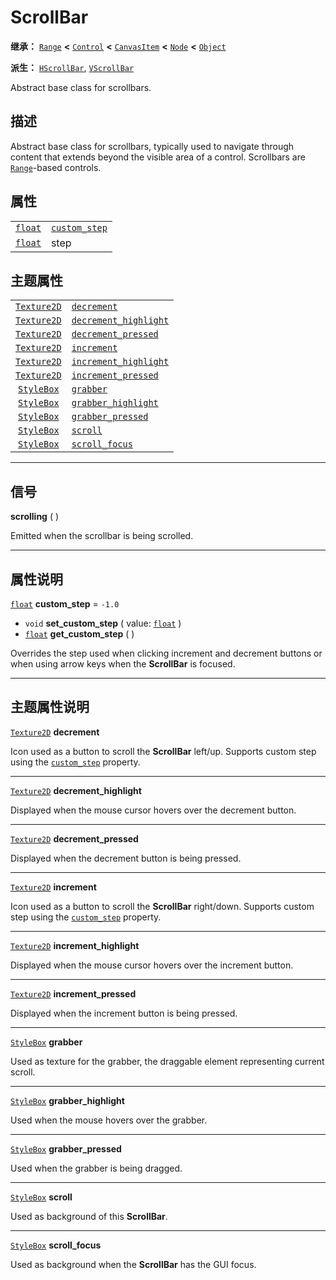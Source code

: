 <!-- ⚠ 请勿编辑本文件 ⚠ -->
<!-- 本文档使用脚本从 WeDot 引擎源码仓库生成。 -->
<!-- 生成脚本：https://github.com/WeDot-Engine/WeDot/tree/4.3/doc/tools/make_md.py； -->
<!-- 原文件：https://github.com/WeDot-Engine/WeDot/tree/4.3/doc/classes/ScrollBar.xml。 -->

<div id="_class_scrollbar"></div>

# ScrollBar

**继承：** [`Range`](class_range.md) **<** [`Control`](class_control.md) **<** [`CanvasItem`](class_canvasitem.md) **<** [`Node`](class_node.md) **<** [`Object`](class_object.md)

**派生：** [`HScrollBar`](class_hscrollbar.md), [`VScrollBar`](class_vscrollbar.md)

Abstract base class for scrollbars.

## 描述

Abstract base class for scrollbars, typically used to navigate through content that extends beyond the visible area of a control. Scrollbars are [`Range`](class_range.md)-based controls.

## 属性

|||
|:-:|:--|
| [`float`](class_float.md) | [`custom_step`](class_scrollbar.md#class_scrollbar_property_custom_step) | ``-1.0``                                                                |
| [`float`](class_float.md) | step                                                                     | ``0.0`` (overrides [`Range`](class_range.md#class_range_property_step)) |

## 主题属性

|||
|:-:|:--|
| [`Texture2D`](class_texture2d.md) | [`decrement`](class_scrollbar.md#class_scrollbar_theme_icon_decrement)                     |
| [`Texture2D`](class_texture2d.md) | [`decrement_highlight`](class_scrollbar.md#class_scrollbar_theme_icon_decrement_highlight) |
| [`Texture2D`](class_texture2d.md) | [`decrement_pressed`](class_scrollbar.md#class_scrollbar_theme_icon_decrement_pressed)     |
| [`Texture2D`](class_texture2d.md) | [`increment`](class_scrollbar.md#class_scrollbar_theme_icon_increment)                     |
| [`Texture2D`](class_texture2d.md) | [`increment_highlight`](class_scrollbar.md#class_scrollbar_theme_icon_increment_highlight) |
| [`Texture2D`](class_texture2d.md) | [`increment_pressed`](class_scrollbar.md#class_scrollbar_theme_icon_increment_pressed)     |
| [`StyleBox`](class_stylebox.md)   | [`grabber`](class_scrollbar.md#class_scrollbar_theme_style_grabber)                        |
| [`StyleBox`](class_stylebox.md)   | [`grabber_highlight`](class_scrollbar.md#class_scrollbar_theme_style_grabber_highlight)    |
| [`StyleBox`](class_stylebox.md)   | [`grabber_pressed`](class_scrollbar.md#class_scrollbar_theme_style_grabber_pressed)        |
| [`StyleBox`](class_stylebox.md)   | [`scroll`](class_scrollbar.md#class_scrollbar_theme_style_scroll)                          |
| [`StyleBox`](class_stylebox.md)   | [`scroll_focus`](class_scrollbar.md#class_scrollbar_theme_style_scroll_focus)              |

<!-- rst-class:: classref-section-separator -->

---

## 信号

<div id="_class_class_scrollbar_signal_scrolling"></div>

**scrolling** ( ) <div id="class_scrollbar_signal_scrolling"></div>

Emitted when the scrollbar is being scrolled.

<!-- rst-class:: classref-section-separator -->

---

## 属性说明

<div id="_class_scrollbar_property_custom_step"></div>

[`float`](class_float.md) **custom_step** = ``-1.0`` <div id="class_scrollbar_property_custom_step"></div>

- `void` **set_custom_step** ( value: [`float`](class_float.md) )
- [`float`](class_float.md) **get_custom_step** ( )

Overrides the step used when clicking increment and decrement buttons or when using arrow keys when the **ScrollBar** is focused.

<!-- rst-class:: classref-section-separator -->

---

## 主题属性说明

<div id="_class_scrollbar_theme_icon_decrement"></div>

[`Texture2D`](class_texture2d.md) **decrement** <div id="class_scrollbar_theme_icon_decrement"></div>

Icon used as a button to scroll the **ScrollBar** left/up. Supports custom step using the [`custom_step`](class_scrollbar.md#class_scrollbar_property_custom_step) property.

<!-- rst-class:: classref-item-separator -->

---

<div id="_class_scrollbar_theme_icon_decrement_highlight"></div>

[`Texture2D`](class_texture2d.md) **decrement_highlight** <div id="class_scrollbar_theme_icon_decrement_highlight"></div>

Displayed when the mouse cursor hovers over the decrement button.

<!-- rst-class:: classref-item-separator -->

---

<div id="_class_scrollbar_theme_icon_decrement_pressed"></div>

[`Texture2D`](class_texture2d.md) **decrement_pressed** <div id="class_scrollbar_theme_icon_decrement_pressed"></div>

Displayed when the decrement button is being pressed.

<!-- rst-class:: classref-item-separator -->

---

<div id="_class_scrollbar_theme_icon_increment"></div>

[`Texture2D`](class_texture2d.md) **increment** <div id="class_scrollbar_theme_icon_increment"></div>

Icon used as a button to scroll the **ScrollBar** right/down. Supports custom step using the [`custom_step`](class_scrollbar.md#class_scrollbar_property_custom_step) property.

<!-- rst-class:: classref-item-separator -->

---

<div id="_class_scrollbar_theme_icon_increment_highlight"></div>

[`Texture2D`](class_texture2d.md) **increment_highlight** <div id="class_scrollbar_theme_icon_increment_highlight"></div>

Displayed when the mouse cursor hovers over the increment button.

<!-- rst-class:: classref-item-separator -->

---

<div id="_class_scrollbar_theme_icon_increment_pressed"></div>

[`Texture2D`](class_texture2d.md) **increment_pressed** <div id="class_scrollbar_theme_icon_increment_pressed"></div>

Displayed when the increment button is being pressed.

<!-- rst-class:: classref-item-separator -->

---

<div id="_class_scrollbar_theme_style_grabber"></div>

[`StyleBox`](class_stylebox.md) **grabber** <div id="class_scrollbar_theme_style_grabber"></div>

Used as texture for the grabber, the draggable element representing current scroll.

<!-- rst-class:: classref-item-separator -->

---

<div id="_class_scrollbar_theme_style_grabber_highlight"></div>

[`StyleBox`](class_stylebox.md) **grabber_highlight** <div id="class_scrollbar_theme_style_grabber_highlight"></div>

Used when the mouse hovers over the grabber.

<!-- rst-class:: classref-item-separator -->

---

<div id="_class_scrollbar_theme_style_grabber_pressed"></div>

[`StyleBox`](class_stylebox.md) **grabber_pressed** <div id="class_scrollbar_theme_style_grabber_pressed"></div>

Used when the grabber is being dragged.

<!-- rst-class:: classref-item-separator -->

---

<div id="_class_scrollbar_theme_style_scroll"></div>

[`StyleBox`](class_stylebox.md) **scroll** <div id="class_scrollbar_theme_style_scroll"></div>

Used as background of this **ScrollBar**.

<!-- rst-class:: classref-item-separator -->

---

<div id="_class_scrollbar_theme_style_scroll_focus"></div>

[`StyleBox`](class_stylebox.md) **scroll_focus** <div id="class_scrollbar_theme_style_scroll_focus"></div>

Used as background when the **ScrollBar** has the GUI focus.

[^virtual]: 本方法通常需要用户覆盖才能生效。
[^const]: 本方法无副作用，不会修改该实例的任何成员变量。
[^vararg]: 本方法除了能接受在此处描述的参数外，还能够继续接受任意数量的参数。
[^constructor]: 本方法用于构造某个类型。
[^static]: 调用本方法无需实例，可直接使用类名进行调用。
[^operator]: 本方法描述的是使用本类型作为左操作数的有效运算符。
[^bitfield]: 这个值是由下列位标志构成位掩码的整数。
[^void]: 无返回值。
